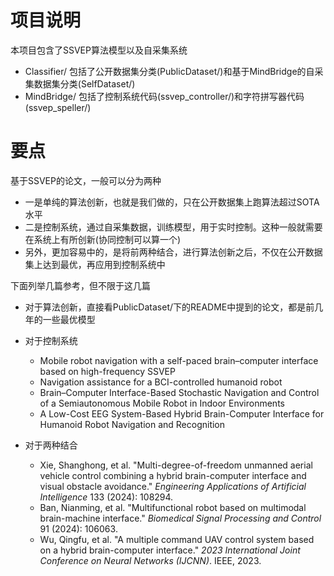 # 项目说明

本项目包含了SSVEP算法模型以及自采集系统

* Classifier/ 包括了公开数据集分类(PublicDataset/)和基于MindBridge的自采集数据集分类(SelfDataset/)
* MindBridge/ 包括了控制系统代码(ssvep_controller/)和字符拼写器代码(ssvep_speller/)

# 要点

基于SSVEP的论文，一般可以分为两种

* 一是单纯的算法创新，也就是我们做的，只在公开数据集上跑算法超过SOTA水平
* 二是控制系统，通过自采集数据，训练模型，用于实时控制。这种一般就需要在系统上有所创新(协同控制可以算一个)
* 另外，更加容易中的，是将前两种结合，进行算法创新之后，不仅在公开数据集上达到最优，再应用到控制系统中

下面列举几篇参考，但不限于这几篇

* 对于算法创新，直接看PublicDataset/下的README中提到的论文，都是前几年的一些最优模型
* 对于控制系统

  * Mobile robot navigation with a self-paced brain–computer interface based on high-frequency SSVEP
  * Navigation assistance for a BCI-controlled humanoid robot
  * Brain–Computer Interface-Based Stochastic Navigation and Control of a Semiautonomous Mobile Robot in Indoor Environments
  * A Low-Cost EEG System-Based Hybrid Brain-Computer Interface for Humanoid Robot Navigation and Recognition
* 对于两种结合
  * Xie, Shanghong, et al. "Multi-degree-of-freedom unmanned aerial vehicle control combining a hybrid brain-computer interface and visual obstacle avoidance." *Engineering Applications of Artificial Intelligence* 133 (2024): 108294.
  * Ban, Nianming, et al. "Multifunctional robot based on multimodal brain-machine interface." *Biomedical Signal Processing and Control* 91 (2024): 106063.
  * Wu, Qingfu, et al. "A multiple command UAV control system based on a hybrid brain-computer interface." *2023 International Joint Conference on Neural Networks (IJCNN)*. IEEE, 2023.